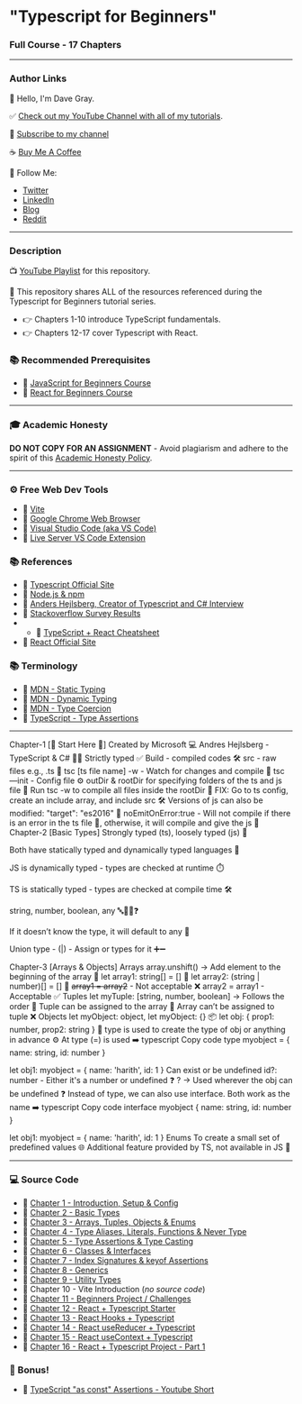 # "Typescript for Beginners"

### Full Course - 17 Chapters

---

### Author Links

👋 Hello, I'm Dave Gray.

✅ [Check out my YouTube Channel with all of my tutorials](https://www.youtube.com/DaveGrayTeachesCode).

🚩 [Subscribe to my channel](https://bit.ly/3nGHmNn)

☕ [Buy Me A Coffee](https://buymeacoffee.com/DaveGray)

🚀 Follow Me:

- [Twitter](https://twitter.com/yesdavidgray)
- [LinkedIn](https://www.linkedin.com/in/davidagray/)
- [Blog](https://yesdavidgray.com)
- [Reddit](https://www.reddit.com/user/DaveOnEleven)

---

### Description

📺 [YouTube Playlist](https://www.youtube.com/playlist?list=PL0Zuz27SZ-6NS8GXt5nPrcYpust89zq_b) for this repository.

🚀 This repository shares ALL of the resources referenced during the Typescript for Beginners tutorial series.

- 👉 Chapters 1-10 introduce TypeScript fundamentals. 
- 👉 Chapters 12-17 cover Typescript with React. 

### 📚 Recommended Prerequisites
- 🔗 [JavaScript for Beginners Course](https://youtu.be/EfAl9bwzVZk)
- 🔗 [React for Beginners Course](https://youtu.be/RVFAyFWO4go)

---

### 🎓 Academic Honesty

**DO NOT COPY FOR AN ASSIGNMENT** - Avoid plagiarism and adhere to the spirit of this [Academic Honesty Policy](https://www.freecodecamp.org/news/academic-honesty-policy/).

---

### ⚙ Free Web Dev Tools
- 🔗 [Vite](https://vitejs.dev/)
- 🔗 [Google Chrome Web Browser](https://google.com/chrome/)
- 🔗 [Visual Studio Code (aka VS Code)](https://code.visualstudio.com/)
- 🔗 [Live Server VS Code Extension](https://marketplace.visualstudio.com/items?itemName=ritwickdey.LiveServer)

### 📚 References
- 🔗 [Typescript Official Site](https://www.typescriptlang.org/)
- 🔗 [Node.js & npm](https://nodejs.org/)
- 🔗 [Anders Hejlsberg, Creator of Typescript and C# Interview](https://dev.to/destrodevshow/typescript-and-c-both-created-by-the-same-person-named-anders-hejlsberg-42g4)
- 🔗 [Stackoverflow Survey Results](https://survey.stackoverflow.co/2022/#technology-most-popular-technologies)
- - 🔗 [TypeScript + React Cheatsheet](https://github.com/typescript-cheatsheets/react)
- 🔗 [React Official Site](https://reactjs.org/)
  
### 📚 Terminology
- 🔗 [MDN - Static Typing](https://developer.mozilla.org/en-US/docs/Glossary/Static_typing)
- 🔗 [MDN - Dynamic Typing](https://developer.mozilla.org/en-US/docs/Glossary/Dynamic_typing)
- 🔗 [MDN - Type Coercion](https://developer.mozilla.org/en-US/docs/Glossary/Type_coercion)
- 🔗 [TypeScript - Type Assertions](https://www.typescriptlang.org/docs/handbook/2/everyday-types.html#type-assertions)

---

Chapter-1 [🚀 Start Here 🚀]
Created by Microsoft 💻
Andres Hejlsberg - TypeScript & C# 🧑‍💻
Strictly typed ✅
Build - compiled codes 🛠️
src - raw files e.g., .ts 📄
tsc [ts file name] -w - Watch for changes and compile 🔄
tsc —init - Config file ⚙️
outDir & rootDir for specifying folders of the ts and js file 📂
Run tsc -w to compile all files inside the rootDir 🚀
FIX: Go to ts config, create an include array, and include src 🛠️
Versions of js can also be modified: "target": "es2016" 🎯
noEmitOnError:true - Will not compile if there is an error in the ts file 🚫, otherwise, it will compile and give the js 📄
Chapter-2 [Basic Types]
Strongly typed (ts), loosely typed (js) 🧱

Both have statically typed and dynamically typed languages 🔄

JS is dynamically typed - types are checked at runtime ⏱️

TS is statically typed - types are checked at compile time 🛠️

string, number, boolean, any 🔤🔢🔄❓

If it doesn’t know the type, it will default to any 🤷

Union type - (|) - Assign or types for it ➕➖

Chapter-3 [Arrays & Objects]
Arrays
array.unshift() → Add element to the beginning of the array 🔄
let array1: string[] = [] 📜
let array2: (string | number)[] = [] 📜
~~array1 = array2~~ - Not acceptable ❌
array2 = array1 - Acceptable ✅
Tuples
let myTuple: [string, number, boolean] → Follows the order 🔄
Tuple can be assigned to the array 📜
Array can’t be assigned to tuple ❌
Objects
let myObject: object, let myObject: {} 📦
let obj: { prop1: number, prop2: string } 🔄
type is used to create the type of obj or anything in advance ⚙️
At type (=) is used ➡️
typescript
Copy code
type myobject = {
    name: string,
    id: number
}

let obj1: myobject = {
    name: 'harith',
    id: 1
}
Can exist or be undefined id?: number - Either it's a number or undefined ❓
? → Used wherever the obj can be undefined ❓
Instead of type, we can also use interface. Both work as the name ➡️
typescript
Copy code
interface myobject {
    name: string,
    id: number
}

let obj1: myobject = {
    name: 'harith',
    id: 1
}
Enums
To create a small set of predefined values 🌐
Additional feature provided by TS, not available in JS 🧩

---

### 💻 Source Code

- 🔗 [Chapter 1 - Introduction, Setup & Config](https://github.com/gitdagray/typescript-course/tree/main/lesson01)
- 🔗 [Chapter 2 - Basic Types](https://github.com/gitdagray/typescript-course/tree/main/lesson02)
- 🔗 [Chapter 3 - Arrays, Tuples, Objects & Enums](https://github.com/gitdagray/typescript-course/tree/main/lesson03)
- 🔗 [Chapter 4 - Type Aliases, Literals, Functions & Never Type](https://github.com/gitdagray/typescript-course/tree/main/lesson04)
- 🔗 [Chapter 5 - Type Assertions & Type Casting](https://github.com/gitdagray/typescript-course/tree/main/lesson05)
- 🔗 [Chapter 6 - Classes & Interfaces](https://github.com/gitdagray/typescript-course/tree/main/lesson06)
- 🔗 [Chapter 7 - Index Signatures & keyof Assertions](https://github.com/gitdagray/typescript-course/tree/main/lesson07)
- 🔗 [Chapter 8 - Generics](https://github.com/gitdagray/typescript-course/tree/main/lesson08)
- 🔗 [Chapter 9 - Utility Types](https://github.com/gitdagray/typescript-course/tree/main/lesson09)
- 🔗 Chapter 10 - Vite Introduction (_no source code_)
- 🔗 [Chapter 11 - Beginners Project / Challenges](https://github.com/gitdagray/typescript-course/tree/main/lesson11)
- 🔗 [Chapter 12 - React + Typescript Starter](https://github.com/gitdagray/typescript-course/tree/main/lesson12)
- 🔗 [Chapter 13 - React Hooks + Typescript](https://github.com/gitdagray/typescript-course/tree/main/lesson13)
- 🔗 [Chapter 14 - React useReducer + Typescript](https://github.com/gitdagray/typescript-course/tree/main/lesson14)
- 🔗 [Chapter 15 - React useContext + Typescript](https://github.com/gitdagray/typescript-course/tree/main/lesson15)
- 🔗 [Chapter 16 - React + Typescript Project - Part 1](https://github.com/gitdagray/typescript-course/tree/main/lesson16)


### 🎉 Bonus!
- 🔗 [TypeScript "as const" Assertions - Youtube Short](https://youtube.com/shorts/jEuIp5NU3TU)
